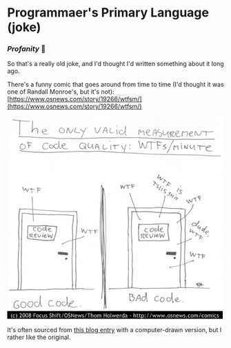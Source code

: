 # Programmaer's Primary Language \(joke\)

### _**Profanity**_  🤣 

So that's a really old joke, and I'd thought I'd written something about it long ago.

There's a funny comic that goes around from time to time \(I'd thought it was one of Randall Monroe's, but it's not\): [https://www.osnews.com/story/19266/wtfsm/](https://www.osnews.com/story/19266/wtfsm/)

![The original hand-drawn version](../../.gitbook/assets/wtfsm.jpg)

It's often sourced from [this blog entry](http://commadot.com/wtf-per-minute/) with a computer-drawn version, but I rather like the original.

